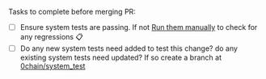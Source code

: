 Tasks to complete before merging PR:
- [ ]  Ensure system tests are passing. If not [Run them manually](https://github.com/0chain/blobber/actions/workflows/system_tests.yml) to check for any regressions :clipboard:
- [ ]  Do any new system tests need added to test this change? do any existing system tests need updated? If so create a branch at [0chain/system_test](https://github.com/0chain/system_test)
